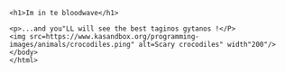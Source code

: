
<html>
    <head>
        <meta charset="utf-8">
        <title>Project: Travel webpage</title>
    <head>
    <body>
    
    <h1>Im in te bloodwave</h1>
    
    <p>...and you"LL will see the best taginos gytanos !</P>
    <img src=https://www.kasandbox.org/programming-images/animals/crocodiles.ping" alt=Scary crocodiles" width"200"/>
    </body>
    </html>

